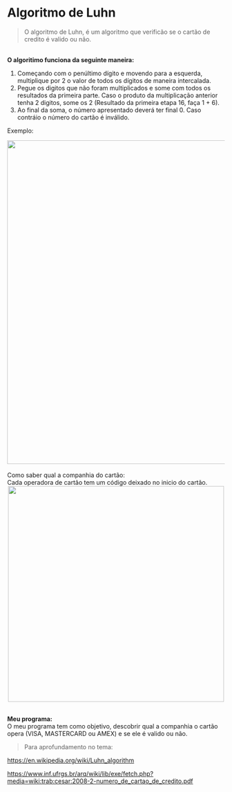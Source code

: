 # Algoritmo de Luhn
>O algoritmo de Luhn, é um algoritmo que verificão se o cartão de credito é valido ou não.

<br><strong>
O algoritimo funciona da seguinte maneira:
</strong></br>

1. Começando com o penúltimo dígito e movendo para a esquerda, multiplique por 2 o valor de todos os dígitos de maneira intercalada.
2. Pegue os digitos que não foram multiplicados e some com todos os resultados da primeira parte. Caso o produto da multiplicação anterior tenha 2 digitos,
some os 2 (Resultado da primeira etapa 16, faça 1 + 6).
3. Ao final da soma, o número apresentado deverá ter final 0. Caso contráio o número do cartão é inválido.

Exemplo:
<div align="center">
<img src="https://user-images.githubusercontent.com/121034187/235030750-5b3abb5c-fc68-4b79-9978-9c05e70425bc.png" width="750px" />
</div>
<br>
Como saber qual a companhia do cartão:
</br>
Cada operadora de cartão tem um código deixado no inicio do cartão.

<div align="center">
<img src="https://user-images.githubusercontent.com/121034187/235024649-d828090c-b367-45d2-ae8f-eba9bce31e68.png" width="500px" />
</div>

<strong><br>
Meu programa:
</strong></br>
O meu programa tem como objetivo, descobrir qual a companhia o cartão opera (VISA, MASTERCARD ou AMEX) e se ele é valido ou não.



> Para aprofundamento no tema:

https://en.wikipedia.org/wiki/Luhn_algorithm

https://www.inf.ufrgs.br/arq/wiki/lib/exe/fetch.php?media=wiki:trab:cesar:2008-2-numero_de_cartao_de_credito.pdf
